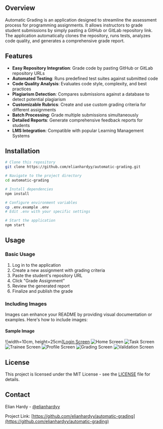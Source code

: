 ## Overview

Automatic Grading is an application designed to streamline the assessment process for programming assignments. It allows instructors to grade student submissions by simply pasting a GitHub or GitLab repository link. The application automatically clones the repository, runs tests, analyzes code quality, and generates a comprehensive grade report.

## Features

- **Easy Repository Integration**: Grade code by pasting GitHub or GitLab repository URLs
- **Automated Testing**: Runs predefined test suites against submitted code
- **Code Quality Analysis**: Evaluates code style, complexity, and best practices
- **Plagiarism Detection**: Compares submissions against a database to detect potential plagiarism
- **Customizable Rubrics**: Create and use custom grading criteria for different assignments
- **Batch Processing**: Grade multiple submissions simultaneously
- **Detailed Reports**: Generate comprehensive feedback reports for students
- **LMS Integration**: Compatible with popular Learning Management Systems

## Installation

```bash
# Clone this repository
git clone https://github.com/elianhardyy/automatic-grading.git

# Navigate to the project directory
cd automatic-grading

# Install dependencies
npm install

# Configure environment variables
cp .env.example .env
# Edit .env with your specific settings

# Start the application
npm start
```

## Usage

### Basic Usage

1. Log in to the application
2. Create a new assignment with grading criteria
3. Paste the student's repository URL
4. Click "Grade Assignment"
5. Review the generated report
6. Finalize and publish the grade

### Including Images

Images can enhance your README by providing visual documentation or examples. Here's how to include images:

#### Sample Image

![width=10cm, height=25cm][Login Screen](images/loginscreen.jpeg)
![Home Screen](images/homescreen.jpeg)
![Task Screen](images/taskscreen.jpeg)
![Trainee Screen](images/traineescreen.jpeg)
![Profile Screen](images/profilescreen.jpeg)
![Grading Screen](images/grading-resultscreen.jpeg)
![Validation Screen](images/validation-example.jpeg)

## License

This project is licensed under the MIT License - see the [LICENSE](LICENSE) file for details.

## Contact

Elian Hardy - [@elianhardyy](https://github.com/elianhardyy)

Project Link: [https://github.com/elianhardyy/automatic-grading](https://github.com/elianhardyy/automatic-grading)
